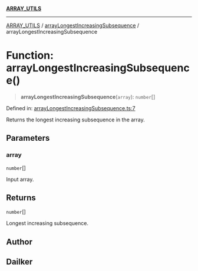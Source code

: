 [**ARRAY_UTILS**](../../README.md)

***

[ARRAY_UTILS](../../README.md) / [arrayLongestIncreasingSubsequence](../README.md) / arrayLongestIncreasingSubsequence

# Function: arrayLongestIncreasingSubsequence()

> **arrayLongestIncreasingSubsequence**(`array`): `number`[]

Defined in: [arrayLongestIncreasingSubsequence.ts:7](https://github.com/dailker/everyutil/blob/c097f0fc92f833ed4a91824bfd902e8ca984c4de/src/array/arrayLongestIncreasingSubsequence.ts#L7)

Returns the longest increasing subsequence in the array.

## Parameters

### array

`number`[]

Input array.

## Returns

`number`[]

Longest increasing subsequence.

## Author

## Dailker

